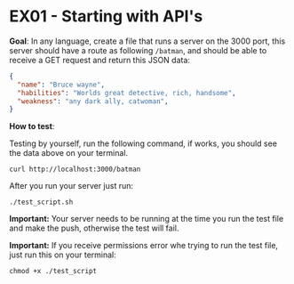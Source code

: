 # EX01 - Starting with API's

<b>Goal</b>: In any language, create a file that runs a server on the 3000 port, this server should have a route as following `/batman`, and should be able to receive a GET request and return this JSON data:
```json
{
  "name": "Bruce wayne",
  "habilities": "Worlds great detective, rich, handsome",
  "weakness": "any dark ally, catwoman",
}
```

<b>How to test</b>: 

Testing by yourself, run the following command, if works, you should see the data above on your terminal.
```
curl http://localhost:3000/batman
```

After you run your server just run:
```
./test_script.sh
```

<b>Important:</b> Your server needs to be running at the time you run the test file and make the push, otherwise the test will fail.

<b>Important:</b> If you receive permissions error whe trying to run the test file, just run this on your terminal:
```
chmod +x ./test_script
```